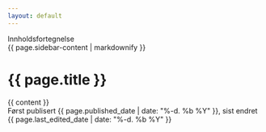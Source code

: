 ```yaml
---
layout: default
---
```


<div class="sidebar">
  <div class="sidebar__content"> 
    <nav class="sidebar__toc">
      <div class="sidebar__title">Innholdsfortegnelse</div>
      {{ page.sidebar-content | markdownify }}
    </nav>
  </div>
</div>

<div class="text__content">
  <div class="content__wrapper">
    <h1>{{ page.title }}</h1>
    {{ content }}
    <div class="project__date-info">Først publisert {{ page.published_date | date: "%-d. %b %Y" }}, sist endret {{ page.last_edited_date | date: "%-d. %b %Y" }} </div>
  </div>
</div>

<div class="accent"><div class="accent2"></div>
</div>